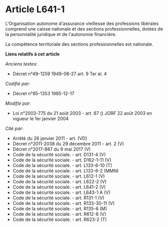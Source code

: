 # Article L641-1

L'Organisation autonome d'assurance vieillesse des professions libérales comprend une caisse nationale et des sections
professionnelles, dotées de la personnalité juridique et de l'autonomie financière.

La compétence territoriale des sections professionnelles est nationale.

**Liens relatifs à cet article**

_Anciens textes_:

  - Décret n°49-1259 1949-08-27 art. 9 Ter al. 4

_Codifié par_:

  - Décret n°85-1353 1985-12-17

_Modifié par_:

  - Loi n°2003-775 du 21 août 2003 - art. 87 () JORF 22 août 2003 en vigueur le 1er janvier 2004

_Cité par_:

  - Arrêté du 26 janvier 2011 - art. (VD)
  - Décret n°2011-2038 du 29 décembre 2011 - art. 2 (V)
  - Décret n°2017-887 du 9 mai 2017 (V)
  - Code de la sécurité sociale. - art. D131-4 (V)
  - Code de la sécurité sociale. - art. D162-1-11 (V)
  - Code de la sécurité sociale. - art. L133-6-10 (T)
  - Code de la sécurité sociale. - art. L133-6-2 (MMN)
  - Code de la sécurité sociale. - art. L612-1 (V)
  - Code de la sécurité sociale. - art. L622-2 (V)
  - Code de la sécurité sociale. - art. L641-2 (V)
  - Code de la sécurité sociale. - art. L643-1 A (V)
  - Code de la sécurité sociale. - art. R131-1 (V)
  - Code de la sécurité sociale. - art. R133-30-11 (V)
  - Code de la sécurité sociale. - art. R135-6 (M)
  - Code de la sécurité sociale. - art. R612-8 (V)
  - Code de la sécurité sociale. - art. R623-2 (T)
